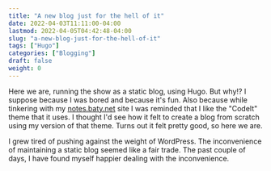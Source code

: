 ```yaml
---
title: "A new blog just for the hell of it"
date: 2022-04-03T11:11:00-04:00
lastmod: 2022-04-05T04:42:48-04:00
slug: "a-new-blog-just-for-the-hell-of-it"
tags: ["Hugo"]
categories: ["Blogging"]
draft: false
weight: 0
---
```


Here we are, running the show as a static blog, using Hugo. But why!? I suppose because I was bored and because it's fun. Also because while tinkering with my [notes.baty.net](https://notes.baty.net) site I was reminded that I like the "CodeIt" theme that it uses. I thought I'd see how it felt to create a blog from scratch using my version of that theme. Turns out it felt pretty good, so here we are.

I grew tired of pushing against the weight of WordPress.  The inconvenience of maintaining a static blog seemed like a fair trade. The past couple of days, I have found myself happier dealing with the inconvenience.

[//]: # "Exported with love from a post written in Org mode"
[//]: # "- https://github.com/kaushalmodi/ox-hugo"
